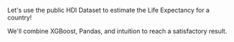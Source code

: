 Let's use the public HDI Dataset to estimate the Life Expectancy for a country!

We'll combine XGBoost, Pandas, and intuition to reach a satisfactory result.
